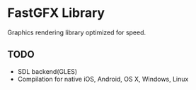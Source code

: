 FastGFX Library
===============

Graphics rendering library optimized for speed.

TODO
----

- SDL backend(GLES)
- Compilation for native iOS, Android, OS X, Windows, Linux

